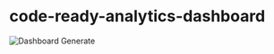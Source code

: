 # code-ready-analytics-dashboard

![Dashboard Generate](https://github.com/sawood14012/code-ready-analytics-dashboard/workflows/Dashboard%20Generate/badge.svg?branch=master&event=schedule)
